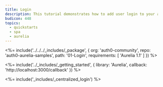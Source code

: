 ```yaml
---
title: Login
description: This tutorial demonstrates how to add user login to your application with Auth0
budicon: 448
topics:
  - quickstarts
  - spa
  - aurelia
---
```


<%= include('../../../_includes/_package', {
  org: 'auth0-community',
  repo: 'auth0-aurelia-samples',
  path: '01-Login',
  requirements: [
    'Aurelia 1.1'
  ]
}) %>

<%= include('../_includes/_getting_started', { library: 'Aurelia', callback: 'http://localhost:3000/callback' }) %>

<%= include('_includes/_centralized_login') %>
